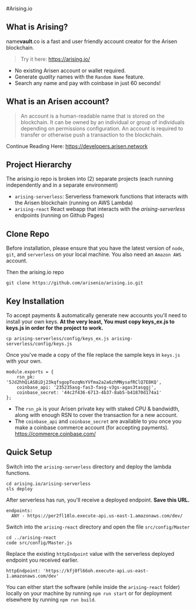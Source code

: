 #Arising.io

## What is Arising?
name**vault**.co is a fast and user friendly account creator for the Arisen blockchain.
>Try it here: https://arising.io/

- No existing Arisen account or wallet required.
- Generate *quality* names with the `Random Name` feature.
- Search any name and pay with coinbase in just 60 seconds!

## What is an Arisen account?

> An account is a human-readable name that is stored on the blockchain. It can be owned by an individual or group of individuals depending on permissions configuration. An account is required to transfer or otherwise push a transaction to the blockchain.

Continue Reading Here: https://developers.arisen.network


## Project Hierarchy
The arising.io repo is broken into (2) separate projects (each running independently and in a separate environment)
- `arising-serverless`: Serverless framework functions that interacts with the Arisen blockchain (running on AWS Lambda)
- `arising-react` React webapp that interacts with the *arising-serverless* endpoints (running on Github Pages)

## Clone Repo
Before installation, please ensure that you have the latest version of `node`, `git`, and `serverless` on your local machine. You also need an `Amazon AWS` account.

Then the arising.io repo
```
git clone https://github.com/arisenio/arising.io.git
```

## Key Installation
To accept payments & automatically generate new accounts you'll need to install your own keys. **At the very least, You must copy keys_ex.js to keys.js in order for the project to work.**

```
cp arising-serverless/config/keys_ex.js arising-serverless/config/keys.js
```

Once you've made a copy of the file replace the sample keys in `keys.js` with your own.
```
module.exports = {
    rsn_pk: '5Jd2hhQiASBiDj23kqfsgopTozqNsYVfma2a2a6zhMNysafRClQ7E8KQ',
    coinbase_api: '235235asg-fas3-fasg-v3gs-agas3tasggj',
    coinbase_secret: '44c2f436-6713-4b37-8ab5-b41870d174a1'
};
```
- The `rsn_pk` is your Arisen private key with staked CPU & bandwidth, along with enough RSN to cover the transaction for a new account.
- The `coinbase_api` and `coinbase_secret` are available to you once you make a coinbase commerce account (for accepting payments). https://commerce.coinbase.com/

## Quick Setup
Switch into the `arising-serverless` directory and deploy the lambda functions.
```
cd arising.io/arising-serverless
sls deploy
```

After serverless has run, you'll receive a deployed endpoint. **Save this URL.**
```
endpoints:
  ANY - https://per2fl18lo.execute-api.us-east-1.amazonaws.com/dev/
```

Switch into the `arising-react` directory and open the file `src/config/Master`
```
cd ../arising-react
code src/config/Master.js
```

Replace the existing `httpEndpoint` value with the serverless deployed endpoint you received earlier.
```
httpEndpoint: 'https://kfj0fl66oh.execute-api.us-east-1.amazonaws.com/dev'
```

You can either start the software (while inside the `arising-react` folder) locally on your machine by running `npm run start` or for deployment elsewhere by running `npm run build`.
